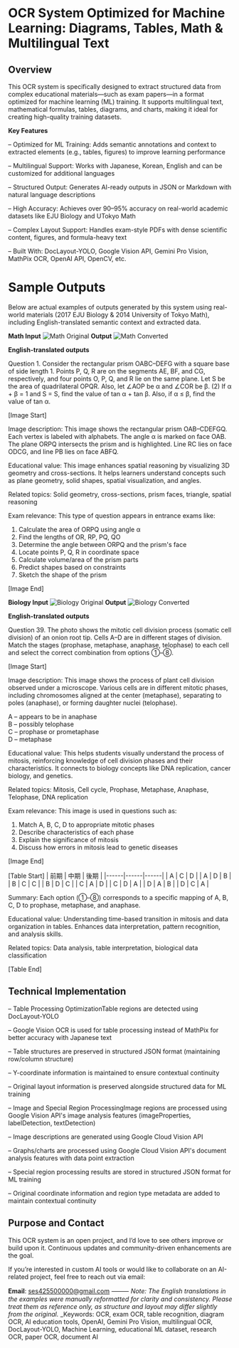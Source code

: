 # OCR System Optimized for Machine Learning: Diagrams, Tables, Math & Multilingual Text

## Overview

This OCR system is specifically designed to extract structured data from complex educational materials—such as exam papers—in a format optimized for machine learning (ML) training.
It supports multilingual text, mathematical formulas, tables, diagrams, and charts, making it ideal for creating high-quality training datasets.

**Key Features**

– Optimized for ML Training: Adds semantic annotations and context to extracted elements (e.g., tables, figures) to improve learning performance

– Multilingual Support: Works with Japanese, Korean, English and can be customized for additional languages

– Structured Output: Generates AI-ready outputs in JSON or Markdown with natural language descriptions

– High Accuracy: Achieves over 90–95% accuracy on real-world academic datasets like EJU Biology and UTokyo Math

– Complex Layout Support: Handles exam-style PDFs with dense scientific content, figures, and formula-heavy text

– Built With: DocLayout-YOLO, Google Vision API, Gemini Pro Vision, MathPix OCR, OpenAI API, OpenCV, etc.

# Sample Outputs

Below are actual examples of outputs generated by this system using real-world materials (2017 EJU Biology & 2014 University of Tokyo Math), including English-translated semantic context and extracted data.

**Math Input**
![Math Original](Math_Original.jpeg)
**Output**
![Math Converted](Math_Converted.jpeg)

**English-translated outputs**

Question 1. Consider the rectangular prism OABC–DEFG with a square base of side length 1. Points P, Q, R are on the segments AE, BF, and CG, respectively, and four points O, P, Q, and R lie on the same plane. Let S be the area of quadrilateral OPQR. Also, let ∠AOP be α and ∠COR be β. (2) If α + β = 1 and S = S, find the value of tan α + tan β. Also, if α ≤ β, find the value of tan α. 

[Image Start] 

Image description:
This image shows the rectangular prism OAB–CDEFGQ. Each vertex is labeled with alphabets. The angle α is marked on face OAB. The plane ORPQ intersects the prism and is highlighted. Line RC lies on face ODCG, and line PB lies on face ABFQ. 

Educational value:
This image enhances spatial reasoning by visualizing 3D geometry and cross-sections. It helps learners understand concepts such as plane geometry, solid shapes, spatial visualization, and angles. 

Related topics:
Solid geometry, cross-sections, prism faces, triangle, spatial reasoning

Exam relevance:
This type of question appears in entrance exams like:
1. Calculate the area of ORPQ using angle α
2. Find the lengths of OR, RP, PQ, QO
3. Determine the angle between ORPQ and the prism's face
4. Locate points P, Q, R in coordinate space
5. Calculate volume/area of the prism parts
6. Predict shapes based on constraints
7. Sketch the shape of the prism

[Image End]

**Biology Input**
![Biology Original](Biology_Original.jpeg)
**Output**
![Biology Converted](Biology_Converted.jpeg)

**English-translated outputs**

Question 39. The photo shows the mitotic cell division process (somatic cell division) of an onion root tip. Cells A–D are in different stages of division. Match the stages (prophase, metaphase, anaphase, telophase) to each cell and select the correct combination from options ①–⑧.

[Image Start]

Image description:
This image shows the process of plant cell division observed under a microscope. Various cells are in different mitotic phases, including chromosomes aligned at the center (metaphase), separating to poles (anaphase), or forming daughter nuclei (telophase). 

A – appears to be in anaphase  
B – possibly telophase  
C – prophase or prometaphase  
D – metaphase

Educational value:
This helps students visually understand the process of mitosis, reinforcing knowledge of cell division phases and their characteristics. It connects to biology concepts like DNA replication, cancer biology, and genetics.

Related topics:
Mitosis, Cell cycle, Prophase, Metaphase, Anaphase, Telophase, DNA replication

Exam relevance:
This image is used in questions such as:
1. Match A, B, C, D to appropriate mitotic phases
2. Describe characteristics of each phase
3. Explain the significance of mitosis
4. Discuss how errors in mitosis lead to genetic diseases

[Image End]

[Table Start]
| 前期 | 中期 | 後期 |
|------|------|------|
| A    | C    | D    |
| A    | D    | B    |
| B    | C    | C    |
| B    | D    | C    |
| C    | A    | D    |
| C    | D    | A    |
| D    | A    | B    |
| D    | C    | A    |

Summary:
Each option (①–⑧) corresponds to a specific mapping of A, B, C, D to prophase, metaphase, and anaphase.

Educational value:
Understanding time-based transition in mitosis and data organization in tables. Enhances data interpretation, pattern recognition, and analysis skills.

Related topics:
Data analysis, table interpretation, biological data classification

[Table End]


## Technical Implementation

– Table Processing OptimizationTable regions are detected using DocLayout-YOLO

– Google Vision OCR is used for table processing instead of MathPix for better accuracy with Japanese text

– Table structures are preserved in structured JSON format (maintaining row/column structure)

– Y-coordinate information is maintained to ensure contextual continuity

– Original layout information is preserved alongside structured data for ML training

– Image and Special Region ProcessingImage regions are processed using Google Vision API's image analysis features (imageProperties, labelDetection, textDetection)

– Image descriptions are generated using Google Cloud Vision API

– Graphs/charts are processed using Google Cloud Vision API's document analysis features with data point extraction

– Special region processing results are stored in structured JSON format for ML training

– Original coordinate information and region type metadata are added to maintain contextual continuity

## Purpose and Contact

This OCR system is an open project, and I’d love to see others improve or build upon it. Continuous updates and community-driven enhancements are the goal.

If you’re interested in custom AI tools or would like to collaborate on an AI-related project, feel free to reach out via email:

**Email**: [ses425500000@gmail.com](mailto:ses425500000@gmail.com)
⸻
_Note: The English translations in the examples were manually reformatted for clarity and consistency. Please treat them as reference only, as structure and layout may differ slightly from the original._
_Keywords: OCR, exam OCR, table recognition, diagram OCR, AI education tools, OpenAI, Gemini Pro Vision, multilingual OCR, DocLayout-YOLO, Machine Learning, educational ML dataset, research OCR, paper OCR, document AI
